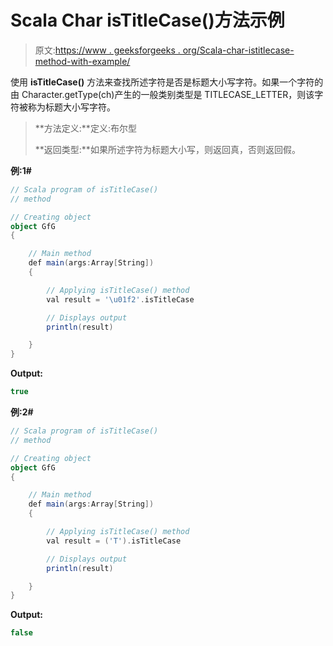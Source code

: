 # Scala Char isTitleCase()方法示例

> 原文:[https://www . geeksforgeeks . org/Scala-char-istitlecase-method-with-example/](https://www.geeksforgeeks.org/scala-char-istitlecase-method-with-example/)

使用 **isTitleCase()** 方法来查找所述字符是否是标题大小写字符。如果一个字符的由 Character.getType(ch)产生的一般类别类型是 TITLECASE_LETTER，则该字符被称为标题大小写字符。

> **方法定义:**定义:布尔型
> 
> **返回类型:**如果所述字符为标题大小写，则返回真，否则返回假。

**例:1#**

```scala
// Scala program of isTitleCase()
// method

// Creating object
object GfG
{ 

    // Main method
    def main(args:Array[String])
    {

        // Applying isTitleCase() method 
        val result = '\u01f2'.isTitleCase

        // Displays output
        println(result)

    }
} 
```

**Output:**

```scala
true

```

**例:2#**

```scala
// Scala program of isTitleCase()
// method

// Creating object
object GfG
{ 

    // Main method
    def main(args:Array[String])
    {

        // Applying isTitleCase() method
        val result = ('T').isTitleCase

        // Displays output
        println(result)

    }
} 
```

**Output:**

```scala
false

```